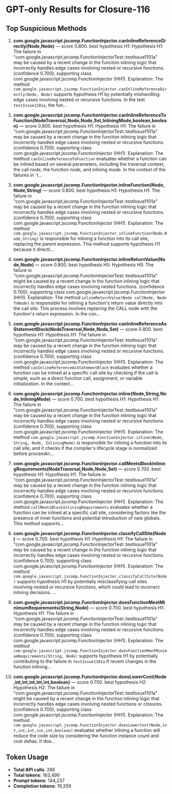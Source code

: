 # GPT-only Results for Closure-116

## Top Suspicious Methods

1. **com.google.javascript.jscomp.FunctionInjector.canInlineReferenceDirectly(Node,Node)** — score 0.800. best hypothesis H1: Hypothesis H1: The failure in "com.google.javascript.jscomp.FunctionInjectorTest::testIssue1101a" may be caused by a recent change in the function inlining logic that incorrectly handles edge cases involving nested or recursive functions. (confidence 0.700); supporting class com.google.javascript.jscomp.FunctionInjector (HH1).
    Explanation: The method `com.google.javascript.jscomp.FunctionInjector.canInlineReferenceDirectly(Node, Node)` supports hypothesis H1 by potentially mishandling edge cases involving nested or recursive functions. In the test `testIssue1101a`, the fun...

2. **com.google.javascript.jscomp.FunctionInjector.canInlineReferenceToFunction(NodeTraversal,Node,Node,Set,InliningMode,boolean,boolean)** — score 0.800. best hypothesis H1: Hypothesis H1: The failure in "com.google.javascript.jscomp.FunctionInjectorTest::testIssue1101a" may be caused by a recent change in the function inlining logic that incorrectly handles edge cases involving nested or recursive functions. (confidence 0.700); supporting class com.google.javascript.jscomp.FunctionInjector (HH1).
    Explanation: The method `canInlineReferenceToFunction` evaluates whether a function can be inlined based on several parameters, including the traversal context, the call node, the function node, and inlining mode. In the context of the failures in `t...

3. **com.google.javascript.jscomp.FunctionInjector.inlineFunction(Node,Node,String)** — score 0.800. best hypothesis H1: Hypothesis H1: The failure in "com.google.javascript.jscomp.FunctionInjectorTest::testIssue1101a" may be caused by a recent change in the function inlining logic that incorrectly handles edge cases involving nested or recursive functions. (confidence 0.700); supporting class com.google.javascript.jscomp.FunctionInjector (HH1).
    Explanation: The method `com.google.javascript.jscomp.FunctionInjector.inlineFunction(Node,Node,String)` is responsible for inlining a function into its call site, replacing the parent expression. This method supports hypothesis H1 because it directl...

4. **com.google.javascript.jscomp.FunctionInjector.inlineReturnValue(Node,Node)** — score 0.800. best hypothesis H5: Hypothesis H5: The failure in "com.google.javascript.jscomp.FunctionInjectorTest::testIssue1101a" might be caused by a recent change in the function inlining logic that incorrectly handles edge cases involving nested functions. (confidence 0.700); supporting class com.google.javascript.jscomp.FunctionInjector (HH1).
    Explanation: The method `inlineReturnValue(Node callNode, Node fnNode)` is responsible for inlining a function's return value directly into the call site. This process involves replacing the CALL node with the function's return expression. In the con...

5. **com.google.javascript.jscomp.FunctionInjector.canInlineReferenceAsStatementBlock(NodeTraversal,Node,Node,Set)** — score 0.800. best hypothesis H1: Hypothesis H1: The failure in "com.google.javascript.jscomp.FunctionInjectorTest::testIssue1101a" may be caused by a recent change in the function inlining logic that incorrectly handles edge cases involving nested or recursive functions. (confidence 0.700); supporting class com.google.javascript.jscomp.FunctionInjector (HH1).
    Explanation: The method `canInlineReferenceAsStatementBlock` evaluates whether a function can be inlined at a specific call site by checking if the call is simple, such as a direct function call, assignment, or variable initialization. In the context...

6. **com.google.javascript.jscomp.FunctionInjector.inline(Node,String,Node,InliningMode)** — score 0.700. best hypothesis H1: Hypothesis H1: The failure in "com.google.javascript.jscomp.FunctionInjectorTest::testIssue1101a" may be caused by a recent change in the function inlining logic that incorrectly handles edge cases involving nested or recursive functions. (confidence 0.700); supporting class com.google.javascript.jscomp.FunctionInjector (HH1).
    Explanation: The method `com.google.javascript.jscomp.FunctionInjector.inline(Node, String, Node, InliningMode)` is responsible for inlining a function into its call site, and it checks if the compiler's lifecycle stage is normalized before proceedin...

7. **com.google.javascript.jscomp.FunctionInjector.callMeetsBlockInliningRequirements(NodeTraversal,Node,Node,Set)** — score 0.700. best hypothesis H1: Hypothesis H1: The failure in "com.google.javascript.jscomp.FunctionInjectorTest::testIssue1101a" may be caused by a recent change in the function inlining logic that incorrectly handles edge cases involving nested or recursive functions. (confidence 0.700); supporting class com.google.javascript.jscomp.FunctionInjector (HH1).
    Explanation: The method `callMeetsBlockInliningRequirements` evaluates whether a function can be inlined at a specific call site, considering factors like the presence of inner functions and potential introduction of new globals. This method supports...

8. **com.google.javascript.jscomp.FunctionInjector.classifyCallSite(Node)** — score 0.700. best hypothesis H1: Hypothesis H1: The failure in "com.google.javascript.jscomp.FunctionInjectorTest::testIssue1101a" may be caused by a recent change in the function inlining logic that incorrectly handles edge cases involving nested or recursive functions. (confidence 0.700); supporting class com.google.javascript.jscomp.FunctionInjector (HH1).
    Explanation: The method `com.google.javascript.jscomp.FunctionInjector.classifyCallSite(Node)` supports hypothesis H1 by potentially misclassifying call sites involving nested or recursive functions, which could lead to incorrect inlining decisions. ...

9. **com.google.javascript.jscomp.FunctionInjector.doesFunctionMeetMinimumRequirements(String,Node)** — score 0.700. best hypothesis H1: Hypothesis H1: The failure in "com.google.javascript.jscomp.FunctionInjectorTest::testIssue1101a" may be caused by a recent change in the function inlining logic that incorrectly handles edge cases involving nested or recursive functions. (confidence 0.700); supporting class com.google.javascript.jscomp.FunctionInjector (HH1).
    Explanation: The method `com.google.javascript.jscomp.FunctionInjector.doesFunctionMeetMinimumRequirements(String, Node)` supports hypothesis H1 by potentially contributing to the failure in `testIssue1101a` if recent changes in the function inlining...

10. **com.google.javascript.jscomp.FunctionInjector.doesLowerCost(Node,int,int,int,int,int,boolean)** — score 0.700. best hypothesis H2: Hypothesis H2: The failure in "com.google.javascript.jscomp.FunctionInjectorTest::testIssue1101a" might be caused by a recent change in the function inlining logic that incorrectly handles edge cases involving nested functions or closures. (confidence 0.700); supporting class com.google.javascript.jscomp.FunctionInjector (HH1).
    Explanation: The method `com.google.javascript.jscomp.FunctionInjector.doesLowerCost(Node,int,int,int,int,int,boolean)` evaluates whether inlining a function will reduce the code size by considering the function instance count and cost deltas. It doe...


## Token Usage

- **Total API calls**: 286
- **Total tokens**: 163,496
- **Prompt tokens**: 144,237
- **Completion tokens**: 19,259
